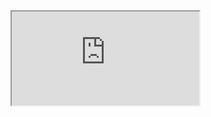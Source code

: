 <html>
    <iframe src="https://www.surfly.com/cobrowsing-api/" allowfullscreen>
    </iframe>
</html>



